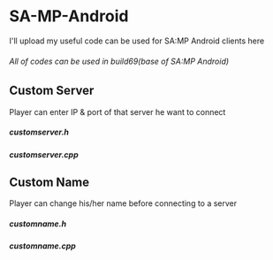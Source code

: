 # SA-MP-Android
I'll upload my useful code can be used for SA:MP Android clients here
###### All of codes can be used in build69(base of SA:MP Android)

## Custom Server
Player can enter IP & port of that server he want to connect
##### customserver.h
##### customserver.cpp

## Custom Name
Player can change his/her name before connecting to a server
##### customname.h
##### customname.cpp
